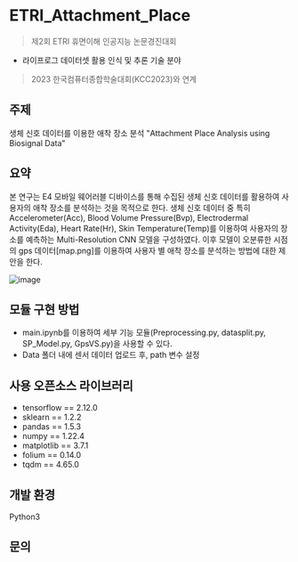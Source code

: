 # ETRI_Attachment_Place

> 제2회 ETRI 휴면이해 인공지능 논문경진대회 
- 라이프로그 데이터셋 활용 인식 및 추론 기술 분야
> 2023 한국컴퓨터종합학술대회(KCC2023)와 연계

## 주제

생체 신호 데이터를 이용한 애착 장소 분석
"Attachment Place Analysis using Biosignal Data"

## 요약
 
 본 연구는 E4 모바일 웨어러블 디바이스를 통해 수집된 생체 신호 데이터를 활용하여 사용자의 애착 장소를 분석하는 것을 목적으로 한다. 생체 신호 데이터 중 특히 Accelerometer(Acc), Blood Volume Pressure(Bvp), Electrodermal Activity(Eda), Heart Rate(Hr), Skin Temperature(Temp)를 이용하여 사용자의 장소를 예측하는 Multi-Resolution CNN 모델을 구성하였다. 이후 모델이 오분류한 시점의 gps 데이터[map.png]를 이용하여 사용자 별 애착 장소를 분석하는 방법에 대한 제안을 한다.
 
![image](https://github.com/JeongMinbbbb/23.03-23.06_ETRI_Attachment_Place/assets/130365764/2c8b7372-1d4e-44a6-aacc-935795acb3aa)

## 모듈 구현 방법

- main.ipynb를 이용하여 세부 기능 모듈(Preprocessing.py, datasplit.py, SP_Model.py, GpsVS.py)을 사용할 수 있다.
- Data 폴더 내에 센서 데이터 업로드 후, path 변수 설정

## 사용 오픈소스 라이브러리

- tensorflow == 2.12.0
- sklearn == 1.2.2
- pandas == 1.5.3
- numpy == 1.22.4
- matplotlib == 3.7.1
- folium == 0.14.0
- tqdm == 4.65.0


## 개발 환경
Python3

## 문의

